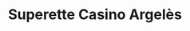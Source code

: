 ---
title: "Superette Casino Argelès"
url: /argeles-gazost/superette-casino-argeles/
shop: Lebensmittel
---